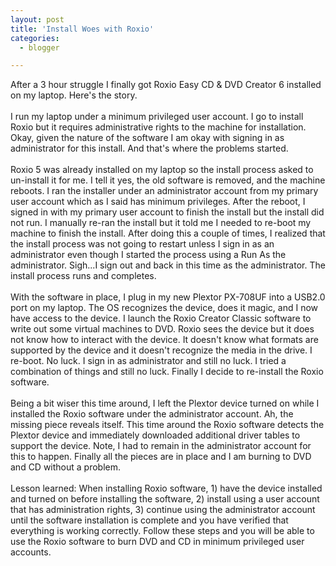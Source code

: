 ```yaml
---
layout: post
title: 'Install Woes with Roxio'
categories:
  - blogger

---
```


After a 3 hour struggle I finally got Roxio Easy CD &amp; DVD Creator 6 installed on my laptop.  Here's the story.
<br />
<br />I run my laptop under a minimum privileged user account.  I go to install Roxio but it requires administrative rights to the machine for installation.  Okay, given the nature of the software I am okay with signing in as administrator for this install.  And that's where the problems started.
<br />
<br />Roxio 5 was already installed on my laptop so the install process asked to un-install it for me.   I tell it yes, the old software is removed, and the machine reboots.  I ran the installer under an administrator account from my primary user account which as I said has minimum privileges.  After the reboot, I signed in with my primary user account to finish the install but the install did not run.  I manually re-ran the install but it told me I needed to re-boot my machine to finish the install.  After doing this a couple of times, I realized that the install process was not going to restart unless I sign in as an administrator even though I started the process using a Run As the administrator.  Sigh...I sign out and back in this time as the administrator.  The install process runs and completes.
<br />
<br />With the software in place, I plug in my new Plextor PX-708UF into a USB2.0 port on my laptop.  The OS recognizes the device, does it magic, and I now have access to the device.  I launch the Roxio Creator Classic software to write out some virtual machines to DVD.  Roxio sees the device but it does not know how to interact with the device.  It doesn't know what formats are supported by the device and it doesn't recognize the media in the drive.  I re-boot.  No luck.  I sign in as administrator and still no luck.  I tried a combination of things and still no luck.  Finally I decide to re-install the Roxio software.
<br />
<br />Being a bit wiser this time around, I left the Plextor device turned on while I installed the Roxio software under the administrator account.  Ah, the missing piece reveals itself.  This time around the Roxio software detects the Plextor device and immediately downloaded additional driver tables to support the device.  Note, I had to remain in the administrator account for this to happen.  Finally all the pieces are in place and I am burning to DVD and CD without a problem.
<br />
<br />Lesson learned: When installing Roxio software, 1) have the device installed and turned on before installing the software, 2) install using a user account that has administration rights, 3) continue using the administrator account until the software installation is complete and you have verified that everything is working correctly.  Follow these steps and you will be able to use the Roxio software to burn DVD and CD in minimum privileged user accounts.
